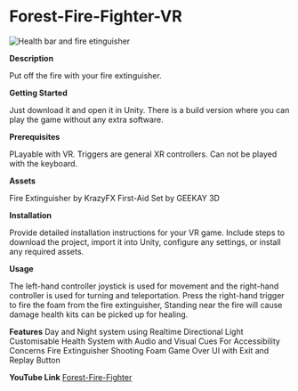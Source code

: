 # Forest-Fire-Fighter-VR
![Health bar and fire etinguisher](https://github.com/Rezvision/Forest-Fire/assets/147525543/c5705162-2aff-4e1f-9a1d-5d160acd5c7e)


**Description**

Put off the fire with your fire extinguisher. 


**Getting Started**

Just download it and open it in Unity. There is a build version where you can play the game without any extra software.


**Prerequisites**

PLayable with VR. Triggers are general XR controllers.
Can not be played with the keyboard.


**Assets**

Fire Extinguisher by KrazyFX
First-Aid Set by GEEKAY 3D


**Installation**

Provide detailed installation instructions for your VR game. Include steps to download the project, import it into Unity, configure any settings, or install any required assets.


**Usage**

The left-hand controller joystick is used for movement and the right-hand controller is used for turning and teleportation. Press the right-hand trigger to fire the foam from the fire extinguisher, Standing near the fire will cause damage health kits can be picked up for healing. 

**Features**
Day and Night system using Realtime Directional Light
Customisable Health System with Audio and Visual Cues For Accessibility Concerns
Fire Extinguisher Shooting Foam
Game Over UI with Exit and Replay Button

**YouTube Link**
[Forest-Fire-Fighter](https://youtu.be/uvTd7VONOYM)
